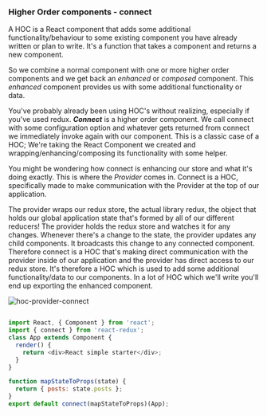 ### Higher Order components - connect
A HOC is a React component that adds some additional functionality/behaviour to some existing component you have already written or plan to write. It's a function that takes a component and returns a new component.


So we combine a normal component with one or more higher order components and we get back an _enhanced_ or _composed_ component. This _enhanced_ component provides us with some additional functionality or data.

You've probably already been using HOC's without realizing, especially if you've used redux. _**Connect**_ is a higher order component. We call connect with some configuration option and whatever gets returned from connect we immediately invoke again with our component. This is a classic case of a HOC; We're taking the React Component we created and wrapping/enhancing/composing its functionality with some helper.

You might be wondering how connect is enhancing our store and what it's doing exactly. This is where the _Provider_ comes in. Connect is a HOC, specifically made to make communication with the Provider at the top of our application.


 The provider wraps our redux store, the actual library redux, the object that holds our global application state that's formed by all of our different reducers! The provider holds the redux store and watches it for any changes. Whenever there's a change to the state, the provider updates any child components. It broadcasts this change to any connected component. Therefore connect is a HOC that's making direct communication with the provider inside of our application and the provider has direct access to our redux store. It's therefore a HOC which is used to add some additional functionality/data to our components. In a lot of HOC which we'll write you'll end up exporting the enhanced component.



![hoc-provider-connect](https://user-images.githubusercontent.com/22747985/27192917-f6eb1042-51f4-11e7-80e4-f753d1b92a26.png)

```js

import React, { Component } from 'react';
import { connect } from 'react-redux';
class App extends Component {
  render() {
    return <div>React simple starter</div>;
  }
}

function mapStateToProps(state) {
  return { posts: state.posts };
}
export default connect(mapStateToProps)(App);


```
